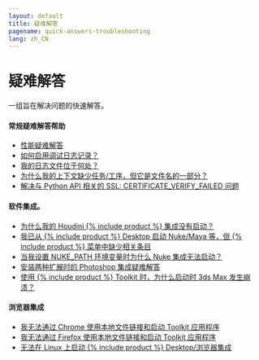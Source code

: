 ```yaml
---
layout: default
title: 疑难解答
pagename: quick-answers-troubleshooting
lang: zh_CN
---
```


疑难解答
===

一组旨在解决问题的快速解答。

#### 常规疑难解答帮助

- [性能疑难解答](./troubleshooting/performance-troubleshooting.md)
- [如何启用调试日志记录？](./troubleshooting/turn-debug-logging-on.md)
- [我的日志文件位于何处？](./troubleshooting/where-are-my-log-files.md)
- [为什么我的上下文缺少任务/工序，但它是文件名的一部分？](./troubleshooting/context-missing-task-step.md)
- [解决与 Python API 相关的 SSL: CERTIFICATE_VERIFY_FAILED 问题](./troubleshooting/fix-ssl-certificate-verify-failed.md)

#### 软件集成。
- [为什么我的 Houdini {% include product %} 集成没有启动？](./troubleshooting/houdini-integrations-not-starting.md)
- [我已从 {% include product %} Desktop 启动 Nuke/Maya 等，但 {% include product %} 菜单中缺少相关条目](./troubleshooting/menu-entries-missing-in-launched-dcc.md)
- [当我设置 NUKE_PATH 环境变量时为什么 Nuke 集成无法启动？](./troubleshooting/nuke-path-environment-variable.md)
- [安装两种扩展时的 Photoshop 集成疑难解答](./troubleshooting/two-photoshop-shotgun-extensions.md)
- [使用 {% include product %} Toolkit 时，为什么启动时 3ds Max 发生崩溃？](./troubleshooting/3dsmax-crashes-on-startup.md)

#### 浏览器集成
- [我无法通过 Chrome 使用本地文件链接和启动 Toolkit 应用程序](./troubleshooting/cant-use-file-linking-toolkit-app-chrome.md)
- [我无法通过 Firefox 使用本地文件链接和启动 Toolkit 应用程序](./troubleshooting/cant-use-file-linking-toolkit-app-firefox.md)
- [无法在 Linux 上启动 {% include product %} Desktop/浏览器集成](./troubleshooting/browser-integration-fails-linux.md)

